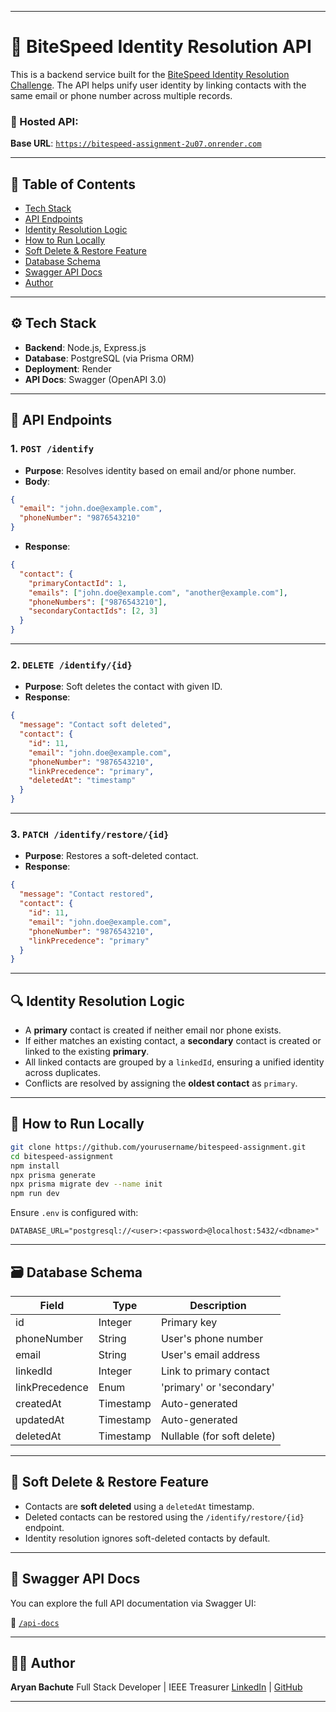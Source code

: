 
---

# 🧠 BiteSpeed Identity Resolution API

This is a backend service built for the [BiteSpeed Identity Resolution Challenge](https://bitespeed.in). The API helps unify user identity by linking contacts with the same email or phone number across multiple records.

### 🚀 Hosted API:

**Base URL**: [`https://bitespeed-assignment-2u07.onrender.com`](https://bitespeed-assignment-2u07.onrender.com)

---

## 📘 Table of Contents

* [Tech Stack](#-tech-stack)
* [API Endpoints](#-api-endpoints)
* [Identity Resolution Logic](#-identity-resolution-logic)
* [How to Run Locally](#-how-to-run-locally)
* [Soft Delete & Restore Feature](#-soft-delete--restore-feature)
* [Database Schema](#-database-schema)
* [Swagger API Docs](#-swagger-api-docs)
* [Author](#-author)

---

## ⚙️ Tech Stack

* **Backend**: Node.js, Express.js
* **Database**: PostgreSQL (via Prisma ORM)
* **Deployment**: Render
* **API Docs**: Swagger (OpenAPI 3.0)

---

## 🔗 API Endpoints

### 1. `POST /identify`

* **Purpose**: Resolves identity based on email and/or phone number.
* **Body**:

```json
{
  "email": "john.doe@example.com",
  "phoneNumber": "9876543210"
}
```

* **Response**:

```json
{
  "contact": {
    "primaryContactId": 1,
    "emails": ["john.doe@example.com", "another@example.com"],
    "phoneNumbers": ["9876543210"],
    "secondaryContactIds": [2, 3]
  }
}
```

---

### 2. `DELETE /identify/{id}`

* **Purpose**: Soft deletes the contact with given ID.
* **Response**:

```json
{
  "message": "Contact soft deleted",
  "contact": {
    "id": 11,
    "email": "john.doe@example.com",
    "phoneNumber": "9876543210",
    "linkPrecedence": "primary",
    "deletedAt": "timestamp"
  }
}
```

---

### 3. `PATCH /identify/restore/{id}`

* **Purpose**: Restores a soft-deleted contact.
* **Response**:

```json
{
  "message": "Contact restored",
  "contact": {
    "id": 11,
    "email": "john.doe@example.com",
    "phoneNumber": "9876543210",
    "linkPrecedence": "primary"
  }
}
```

---

## 🔍 Identity Resolution Logic

* A **primary** contact is created if neither email nor phone exists.
* If either matches an existing contact, a **secondary** contact is created or linked to the existing **primary**.
* All linked contacts are grouped by a `linkedId`, ensuring a unified identity across duplicates.
* Conflicts are resolved by assigning the **oldest contact** as `primary`.

---

## 💾 How to Run Locally

```bash
git clone https://github.com/yourusername/bitespeed-assignment.git
cd bitespeed-assignment
npm install
npx prisma generate
npx prisma migrate dev --name init
npm run dev
```

Ensure `.env` is configured with:

```
DATABASE_URL="postgresql://<user>:<password>@localhost:5432/<dbname>"
```

---

## 🗃️ Database Schema

| Field          | Type      | Description                |
| -------------- | --------- | -------------------------- |
| id             | Integer   | Primary key                |
| phoneNumber    | String    | User's phone number        |
| email          | String    | User's email address       |
| linkedId       | Integer   | Link to primary contact    |
| linkPrecedence | Enum      | 'primary' or 'secondary'   |
| createdAt      | Timestamp | Auto-generated             |
| updatedAt      | Timestamp | Auto-generated             |
| deletedAt      | Timestamp | Nullable (for soft delete) |

---

## 🔄 Soft Delete & Restore Feature

* Contacts are **soft deleted** using a `deletedAt` timestamp.
* Deleted contacts can be restored using the `/identify/restore/{id}` endpoint.
* Identity resolution ignores soft-deleted contacts by default.

---

## 🧪 Swagger API Docs

You can explore the full API documentation via Swagger UI:

🔗 [`/api-docs`](https://bitespeed-assignment-2u07.onrender.com/api-docs)

---

## 👨‍💻 Author

**Aryan Bachute**
Full Stack Developer  | IEEE Treasurer
[LinkedIn](https://linkedin.com/in/aryanbachute) | [GitHub](https://github.com/aryanbachute)

---


